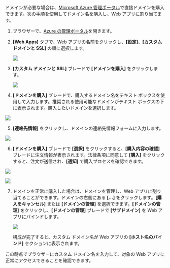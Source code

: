 ドメインが必要な場合は、[Microsoft Azure 管理ポータル](https://portal.azure.com)で直接ドメインを購入できます。次の手順を使用してドメイン名を購入し、Web アプリに割り当てます。

1. ブラウザーで、[Azure の管理ポータル](https://portal.azure.com)を開きます。

2. **[Web Apps]** タブで、Web アプリの名前をクリックし、**[設定]**、**[カスタム ドメインと SSL]** の順に選択します。

	![](./media/custom-dns-web-site/dncmntask-cname-6.png)

3. **[カスタム ドメインと SSL]** ブレードで **[ドメインを購入]** をクリックします。

	![](./media/custom-dns-web-site/dncmntask-cname-buydomains-1.png)

4. **[ドメインを購入]** ブレードで、購入するドメイン名をテキスト ボックスを使用して入力します。推奨される使用可能なドメインがテキスト ボックスの下に表示されます。購入したいドメインを選択します。

  ![](./media/custom-dns-web-site/dncmntask-cname-buydomains-2.png)

5. **[連絡先情報]** をクリックし、ドメインの連絡先情報フォームに入力します。

  ![](./media/custom-dns-web-site/dncmntask-cname-buydomains-3.png)

6. **[ドメインを購入]** ブレードで **[選択]** をクリックすると、**[購入内容の確認]** ブレードに注文情報が表示されます。法律条項に同意して **[購入]** をクリックすると、注文が送信され、**[通知]** で購入プロセスを確認できます。

  ![](./media/custom-dns-web-site/dncmntask-cname-buydomains-4.png)

  ![](./media/custom-dns-web-site/dncmntask-cname-buydomains-5.png)

7. ドメインを正常に購入した場合は、ドメインを管理し、Web アプリに割り当てることができます。ドメインの右側にある **[...]** をクリックします。**[購入をキャンセル]** または **[ドメインの管理]** を選択できます。**[ドメインの管理]** をクリックし、**[ドメインの管理]** ブレードで **[サブドメイン]** を Web アプリにバインドします。

	![](./media/custom-dns-web-site/dncmntask-cname-buydomains-6.png)

	構成が完了すると、カスタム ドメイン名が Web アプリの **[ホスト名のバインド]** セクションに表示されます。

この時点でブラウザーにカスタム ドメイン名を入力して、対象の Web アプリに正常にアクセスできることを確認できます。

<!---HONumber=August15_HO6-->